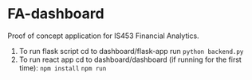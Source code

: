 # FA-dashboard

Proof of concept application for IS453 Financial Analytics.

1. To run flask script
   cd to dashboard/flask-app
   run `python backend.py`
2. To run react app
   cd to dashboard/dashboard
   (if running for the first time): `npm install`
   `npm run`
   
